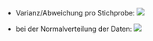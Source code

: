- Varianz/Abweichung pro Stichprobe:
![](Pasted%20image%2020240418095035.png)

- bei der Normalverteilung der Daten:
![](Pasted%20image%2020240418095050.png)
